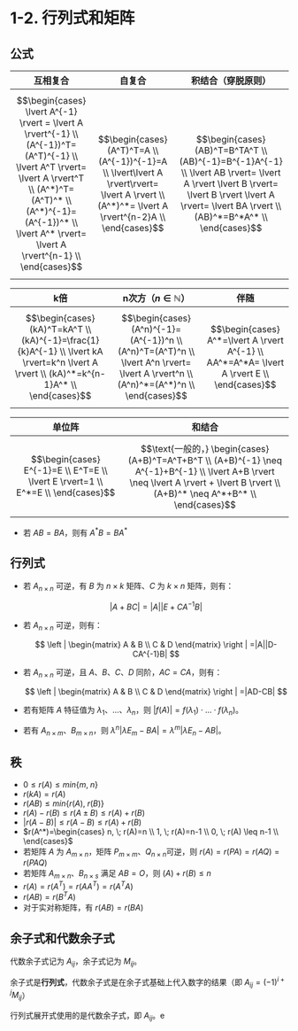 # 1-2. 行列式和矩阵

## 公式

| 互相复合                                                                                                                                                                                                                                  | 自复合                                                                                                                                              | 积结合（穿脱原则）                                                                                                                                                                                         |
|---------------------------------------------------------------------------------------------------------------------------------------------------------------------------------------------------------------------------------------|--------------------------------------------------------------------------------------------------------------------------------------------------|---------------------------------------------------------------------------------------------------------------------------------------------------------------------------------------------------|
| $$\begin{cases} \lvert A^{-1} \rvert = \lvert A \rvert^{-1} \\ (A^{-1})^T=(A^T)^{-1} \\ \lvert A^T \rvert= \lvert A \rvert^T \\ (A^*)^T=(A^T)^* \\ (A^*)^{-1}=(A^{-1})^* \\ \lvert A^* \rvert= \lvert A \rvert^{n-1} \\ \end{cases}$$ | $$\begin{cases} (A^T)^T=A \\ (A^{-1})^{-1}=A \\ \lvert\lvert A \rvert\rvert= \lvert A \rvert \\ (A^*)^*= \lvert A \rvert^{n-2}A \\ \end{cases}$$ | $$\begin{cases} (AB)^T=B^TA^T \\ (AB)^{-1}=B^{-1}A^{-1} \\ \lvert AB \rvert= \lvert A \rvert \lvert B \rvert= \lvert B \rvert \lvert A \rvert= \lvert BA \rvert \\ (AB)^*=B^*A^* \\ \end{cases}$$ |

| k倍                                                                                                                                       | n次方（$n \in \mathbb{N}$）                                                                                                              | 伴随                                                                                          |
|------------------------------------------------------------------------------------------------------------------------------------------|--------------------------------------------------------------------------------------------------------------------------------------|---------------------------------------------------------------------------------------------|
| $$\begin{cases} (kA)^T=kA^T \\ (kA)^{-1}=\frac{1}{k}A^{-1} \\ \lvert kA \rvert=k^n \lvert A \rvert \\ (kA)^*=k^{n-1}A^* \\ \end{cases}$$ | $$\begin{cases} (A^n)^{-1}=(A^{-1})^n \\ (A^n)^T=(A^T)^n \\ \lvert A^n \rvert= \lvert A \rvert^n \\ (A^n)^*=(A^*)^n \\ \end{cases}$$ | $$\begin{cases} A^*=\lvert A \rvert A^{-1} \\ AA^*=A^*A= \lvert A \rvert E \\ \end{cases}$$ |

| 单位阵                                                                              | 和结合                                                                                                                                                                               |
|----------------------------------------------------------------------------------|-----------------------------------------------------------------------------------------------------------------------------------------------------------------------------------|
| $$\begin{cases} E^{-1}=E \\ E^T=E \\ \lvert E \rvert=1 \\ E^*=E \\ \end{cases}$$ | $$\text{一般的，} \begin{cases} (A+B)^T=A^T+B^T \\ (A+B)^{-1} \neq A^{-1}+B^{-1} \\ \lvert A+B \rvert \neq \lvert A \rvert + \lvert B \rvert \\ (A+B)^* \neq A^*+B^* \\ \end{cases}$$ |

+ 若 $AB=BA$，则有 $A^*B=BA^*$

## 行列式

+ 若 $A_{n\times n}$ 可逆，有 $B$ 为 $n \times k$ 矩阵、$C$ 为 $k \times n$ 矩阵，则有：

  $$
  |A+BC|=|A||E+CA^{-1}B|
  $$

+ 若 $A_{n\times n}$ 可逆，则有：

  $$
  \left | \begin{matrix}
  A & B \\
  C & D
  \end{matrix} \right |
  =|A||D-CA^{-1}B|
  $$

+ 若 $A_{n\times n}$ 可逆，且 $A$、$B$、$C$、$D$ 同阶，$AC=CA$，则有：

  $$
  \left | \begin{matrix}
  A & B \\
  C & D
  \end{matrix} \right |
  =|AD-CB|
  $$

+ 若有矩阵 $A$ 特征值为 $\lambda_1$、...、$\lambda_n$，则 $|f(A)|=f(\lambda_1) \cdot ... \cdot f(\lambda_n)$。

+ 若有 $A_{n \times m}$、$B_{m \times n}$，则 $\lambda^n|\lambda E_m-BA|=\lambda^m|\lambda E_n-AB|$。

## 秩

+ $0 \leq r(A) \leq min\{m, \; n\}$
+ $r(kA)=r(A)$
+ $r(AB) \leq min\{r(A), \; r(B)\}$
+ $r(A) - r(B) \leq r(A \pm B) \leq r(A) + r(B)$
+ $|r(A-B)| \leq r(A - B) \leq r(A)+r(B)$
+ $r(A^*)=\begin{cases} n, \; r(A)=n \\ 1, \; r(A)=n-1 \\ 0, \; r(A) \leq n-1 \\ \end{cases}$
+ 若矩阵 $A$ 为 $A_{m \times n}$，矩阵 $P_{m \times m}$、$Q_{n \times n}$可逆，则 $r(A)=r(PA)=r(AQ)=r(PAQ)$
+ 若矩阵 $A_{m \times n}$、$B_{n \times s}$ 满足 $AB=O$，则 $(A)+r(B) \leq n$
+ $r(A)=r(A^T)=r(AA^T)=r(A^TA)$
+ $r(AB)=r(B^TA)$
+ 对于实对称矩阵，有 $r(AB)=r(BA)$

## 余子式和代数余子式

代数余子式记为 $A_{ij}$，余子式记为 $M_{ij}$。

余子式是**行列式**，代数余子式是在余子式基础上代入数字的结果（即 $A_{ij}=(-1)^{i+j}M_{ij}$）

行列式展开式使用的是代数余子式，即 $A_{ij}$。e